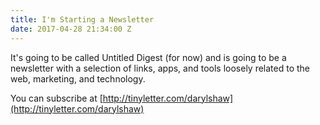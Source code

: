 ```yaml
---
title: I'm Starting a Newsletter
date: 2017-04-28 21:34:00 Z
---
```


It's going to be called Untitled Digest (for now) and is going to be a newsletter with a selection of links, apps, and tools loosely related to the web, marketing, and technology.

You can subscribe at [http://tinyletter.com/darylshaw](http://tinyletter.com/darylshaw)